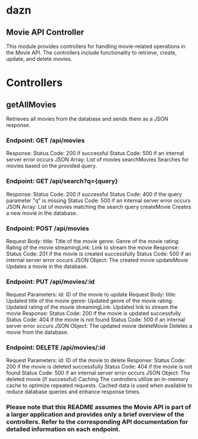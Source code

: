 # dazn
## Movie API Controller
This module provides controllers for handling movie-related operations in the Movie API. The controllers include functionality to retrieve, create, update, and delete movies.

# Controllers
## getAllMovies
Retrieves all movies from the database and sends them as a JSON response.

### Endpoint: GET /api/movies
Response:
Status Code: 200 if successful
Status Code: 500 if an internal server error occurs
JSON Array: List of movies
searchMovies
Searches for movies based on the provided query.

### Endpoint: GET /api/search?q={query}
Response:
Status Code: 200 if successful
Status Code: 400 if the query parameter "q" is missing
Status Code: 500 if an internal server error occurs
JSON Array: List of movies matching the search query
createMovie
Creates a new movie in the database.

### Endpoint: POST /api/movies
Request Body:
title: Title of the movie
genre: Genre of the movie
rating: Rating of the movie
streamingLink: Link to stream the movie
Response:
Status Code: 201 if the movie is created successfully
Status Code: 500 if an internal server error occurs
JSON Object: The created movie
updateMovie
Updates a movie in the database.

### Endpoint: PUT /api/movies/:id
Request Parameters:
id: ID of the movie to update
Request Body:
title: Updated title of the movie
genre: Updated genre of the movie
rating: Updated rating of the movie
streamingLink: Updated link to stream the movie
Response:
Status Code: 200 if the movie is updated successfully
Status Code: 404 if the movie is not found
Status Code: 500 if an internal server error occurs
JSON Object: The updated movie
deleteMovie
Deletes a movie from the database.

### Endpoint: DELETE /api/movies/:id
Request Parameters:
id: ID of the movie to delete
Response:
Status Code: 200 if the movie is deleted successfully
Status Code: 404 if the movie is not found
Status Code: 500 if an internal server error occurs
JSON Object: The deleted movie (if successful)
Caching
The controllers utilize an in-memory cache to optimize repeated requests. Cached data is used when available to reduce database queries and enhance response times.

### Please note that this README assumes the Movie API is part of a larger application and provides only a brief overview of the controllers. Refer to the corresponding API documentation for detailed information on each endpoint.
